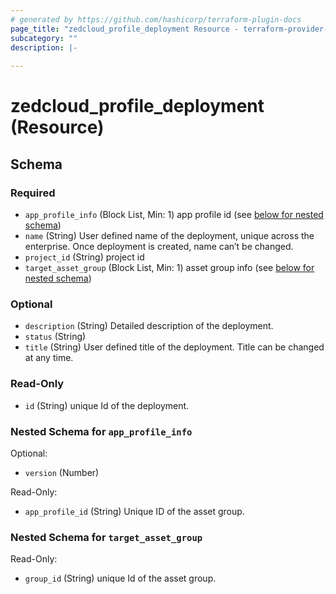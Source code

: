 ```yaml
---
# generated by https://github.com/hashicorp/terraform-plugin-docs
page_title: "zedcloud_profile_deployment Resource - terraform-provider-zedcloud"
subcategory: ""
description: |-
  
---
```


# zedcloud_profile_deployment (Resource)





<!-- schema generated by tfplugindocs -->
## Schema

### Required

- `app_profile_info` (Block List, Min: 1) app profile id (see [below for nested schema](#nestedblock--app_profile_info))
- `name` (String) User defined name of the deployment, unique across the enterprise. Once deployment is created, name can’t be changed.
- `project_id` (String) project id
- `target_asset_group` (Block List, Min: 1) asset group info (see [below for nested schema](#nestedblock--target_asset_group))

### Optional

- `description` (String) Detailed description of the deployment.
- `status` (String)
- `title` (String) User defined title of the deployment. Title can be changed at any time.

### Read-Only

- `id` (String) unique Id of the deployment.

<a id="nestedblock--app_profile_info"></a>
### Nested Schema for `app_profile_info`

Optional:

- `version` (Number)

Read-Only:

- `app_profile_id` (String) Unique ID of the asset group.


<a id="nestedblock--target_asset_group"></a>
### Nested Schema for `target_asset_group`

Read-Only:

- `group_id` (String) unique Id of the asset group.
